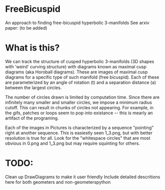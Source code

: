 # FreeBicuspid
An approach to finding free-bicuspid hyperbolic 3-manifolds
See arxiv paper: (to be added)


# What is this?

We can track the structure of cusped hyperbolic 3-manifolds (3D shapes with 'weird' curving structure) with diagrams known as maximal cusp diagrams (aka Horoball diagrams). These are images of maximal cusp diagrams for a specific type of such manifold (free bicuspid). Each of these are parameterized by an angle of rotation (t) and a separation distance (a) between the largest circles.  

The number of circles drawn is limited by computation time.  Since there are infinitely many smaller and smaller circles, we impose a minimum radius cutoff.  This can result in chunks of circles not appearing. For example, in the gifs, patches or loops seem to pop into existance -- this is mearly an artifact of the programing.

Each of the images in Pictures is characterized by a sequence "pointing" right at another sequence.  This is easiestly seen 1_3.png, but with better resolution is true for all.  Look for the "whitespace circles" that are most obvious in 0.png and 1_3.png but may require squinting for others.



# TODO:
Clean up DrawDiagrams to make it user friendly
Include detailed descritions here for both geometers and non-geometerspython

